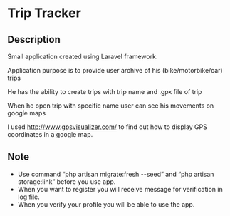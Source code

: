 # Trip Tracker

## Description

Small application created using Laravel framework.

Application purpose is to provide user archive of his (bike/motorbike/car) trips

He has the ability to create trips with trip name and .gpx file of trip

When he open trip with specific name user can see his movements on google maps

I used http://www.gpsvisualizer.com/ to find out how to display GPS coordinates in a google map.

## Note

 - Use command “php artisan migrate:fresh --seed” and “php artisan storage:link” before you use app.
 - When you want to register you will receive message for verification in log file.
 - When you verify your profile you will be able to use the app.
